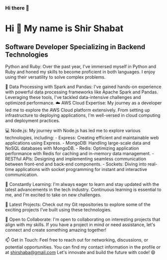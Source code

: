 ### Hi there 👋

Hi 👋 My name is Shir Shabat
============================

Software Developer Specializing in Backend Technologies
-------------------------------------------------------

Python and Ruby: Over the past year, I've immersed myself in Python and Ruby and honed my skills to become proficient in both languages. I enjoy using their versatility to solve complex problems.

🚀 Data Processing with Spark and Pandas: I've gained hands-on experience with powerful data processing frameworks like Apache Spark and Pandas. Leveraging these tools, I've tackled data-intensive challenges and optimized performance. ☁️ AWS Cloud Expertise: My journey as a developer led me to explore the AWS Cloud platform extensively. From setting up infrastructure to deploying applications, I'm well-versed in cloud computing and deployment practices.

💻 Node.js: My journey with Node.js has led me to explore various technologies, including: - Express: Creating efficient and maintainable web applications using Express. - MongoDB: Handling large-scale data and NoSQL databases with MongoDB. - Redis: Optimizing application performance with Redis for caching and in-memory data management. - RESTful APIs: Designing and implementing seamless 
communication between front-end and back-end components. - Sockets: Diving into real-time applications with socket programming for instant and interactive communication. 

🌱 Constantly Learning: I'm always eager to learn and stay updated with the latest advancements in the tech industry. Continuous learning is essential to me, and I'm excited to take on new challenges.

🚀 Latest Projects: Check out my Git repositories to explore some of the exciting projects I've built using these technologies.

🤝 Open to Collaborate: I'm open to collaborating on interesting projects that align with my skills. If you have a project in mind or need assistance, let's connect and create something amazing together! 

📫 Get in Touch: Feel free to reach out for networking, discussions, or potential opportunities. You can find my contact information in the profile or at shirshaba@gmail.com Let's innovate and build the future with code! 😄
